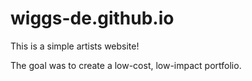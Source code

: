 # wiggs-de.github.io
This is a simple artists website!

The goal was to create a low-cost, low-impact portfolio.
